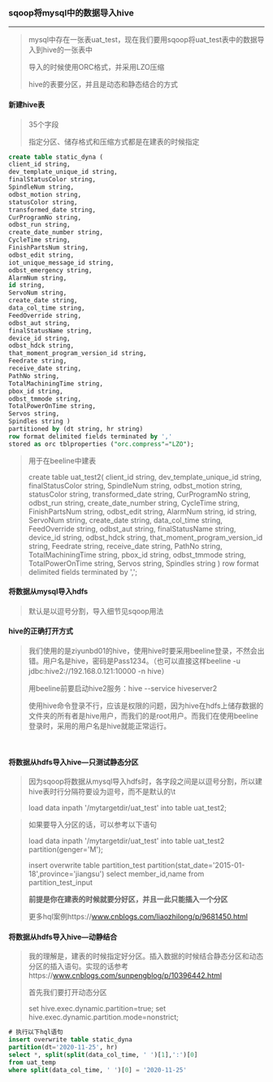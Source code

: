 ### sqoop将mysql中的数据导入hive

***

> mysql中存在一张表uat_test，现在我们要用sqoop将uat_test表中的数据导入到hive的一张表中
>
> 导入的时候使用ORC格式，并采用LZO压缩
>
> hive的表要分区，并且是动态和静态结合的方式



#### 新建hive表

> 35个字段
>
> 指定分区、储存格式和压缩方式都是在建表的时候指定
>
> 

``` sql
create table static_dyna ( 
client_id string, 
dev_template_unique_id string, 
finalStatusColor string, 
SpindleNum string, 
odbst_motion string, 
statusColor string, 
transformed_date string,
CurProgramNo string, 
odbst_run string, 
create_date_number string, 
CycleTime string, 
FinishPartsNum string, 
odbst_edit string, 
iot_unique_message_id string, 
odbst_emergency string, 
AlarmNum string, 
id string, 
ServoNum string, 
create_date string, 
data_col_time string, 
FeedOverride string, 
odbst_aut string, 
finalStatusName string, 
device_id string, 
odbst_hdck string, 
that_moment_program_version_id string, 
Feedrate string, 
receive_date string, 
PathNo string, 
TotalMachiningTime string, 
pbox_id string, 
odbst_tmmode string, 
TotalPowerOnTime string, 
Servos string, 
Spindles string ) 
partitioned by (dt string, hr string) 
row format delimited fields terminated by ',' 
stored as orc tblproperties ("orc.compress"="LZO");
```



> 用于在beeline中建表
>
> create table uat_test2( client_id string, dev_template_unique_id string, finalStatusColor string, SpindleNum string, odbst_motion string, statusColor string, transformed_date string, CurProgramNo string, odbst_run string, create_date_number string, CycleTime string, FinishPartsNum string, odbst_edit string, AlarmNum string, id string, ServoNum string, create_date string, data_col_time string, FeedOverride string, odbst_aut string, finalStatusName string, device_id string, odbst_hdck string, that_moment_program_version_id string, Feedrate string, receive_date string, PathNo string, TotalMachiningTime string, pbox_id string, odbst_tmmode string, TotalPowerOnTime string, Servos string, Spindles string ) row format delimited fields terminated by ',';



#### 将数据从mysql导入hdfs

> 默认是以逗号分割，导入细节见sqoop用法



#### hive的正确打开方式

> 我们使用的是ziyunbd01的hive，使用hive时要采用beeline登录，不然会出错。用户名是hive，密码是Pass1234。（也可以直接这样beeline -u jdbc:hive2://192.168.0.121:10000 -n hive）
>
> 用beeline前要启动hive2服务：hive --service hiveserver2
>
> 使用hive命令登录不行，应该是权限的问题，因为hive在hdfs上储存数据的文件夹的所有者是hive用户，而我们的是root用户。而我们在使用beeline登录时，采用的用户名是hive就能正常运行。

​	

#### 将数据从hdfs导入hive—只测试静态分区

> 因为sqoop将数据从mysql导入hdfs时，各字段之间是以逗号分割，所以建hive表时行分隔符要设为逗号，而不是默认的\t
>
> load data inpath '/mytargetdir/uat_test' into table uat_test2;

> 如果要导入分区的话，可以参考以下语句
>
> load data inpath '/mytargetdir/uat_test' into table uat_test2 partition(genger='M');
>
> insert overwrite table partition_test partition(stat_date='2015-01-18',province='jiangsu')  select member_id,name from partition_test_input 
>
> **前提是你在建表的时候就要分好区，并且一此只能插入一个分区**
>
> 更多hql案例https://www.cnblogs.com/liaozhilong/p/9681450.html



#### 将数据从hdfs导入hive—动静结合

> 我的理解是，建表的时候指定好分区。插入数据的时候结合静态分区和动态分区的插入语句。实现的话参考https://www.cnblogs.com/sunpengblog/p/10396442.html
>
> 首先我们要打开动态分区
>
> set hive.exec.dynamic.partition=true;
> set hive.exec.dynamic.partition.mode=nonstrict;

``` sql
# 执行以下hql语句
insert overwrite table static_dyna 
partition(dt='2020-11-25', hr)
select *, split(split(data_col_time, ' ')[1],':')[0] 
from uat_temp 
where split(data_col_time, ' ')[0] = '2020-11-25'
```

